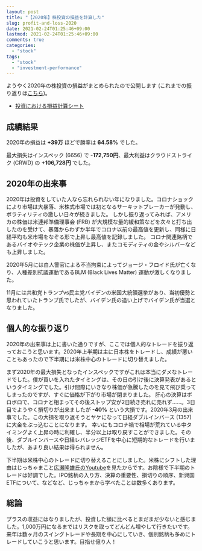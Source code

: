 ```yaml
---
layout: post
title: "【2020年】株投資の損益を計算した"
slug: profit-and-loss-2020
date: 2021-02-24T01:25:46+09:00
lastmod: 2021-02-24T01:25:46+09:00
comments: true
categories:
  - "stock"
tags:
  - "stock"
  - "investment-performance"
---
```


ようやく2020年の株投資の損益がまとめられたので公開します (これまでの振り返りは[こちら](https://iriya-ufo.net/tags/investment-performance/))。

- [投資における損益計算シート](https://docs.google.com/spreadsheets/d/1U6vwpXWB5lR9FtSiTgY9JCDhNz3wELyLojiwEzbnnjA/edit?usp=sharing)

## 成績結果
2020年の損益は **+39万** ほどで勝率は **64.58%** でした。

最大損失はインスペック (6656) で **-172,750円**、最大利益はクラウドストライク (CRWD) の **+106,728円** でした。

## 2020年の出来事
2020年は投資をしていた人なら忘れられない年になりました。コロナショックにより市場は大暴落、米株式市場では初となるサーキットブレーカーが発動し、ボラティリティの激しい日々が続きました。
しかし振り返ってみれば、アメリカの株価は米連邦準備理事会 (FRB) が大規模な量的緩和策などを次々と打ち出したのを受けて、暴落からわずか半年でコロナ以前の最高値を更新し、同様に日経平均も米市場をなぞる形で上昇し最高値を記録しました。
コロナ関連銘柄であるバイオやテック企業の株価が上昇し、またコモディティの金やシルバーなども上昇しました。

2020年5月には白人警官による不当拘束によってジョージ・フロイド氏が亡くなり、人種差別抗議運動であるBLM (Black Lives Matter) 運動が激しくなりました。

11月には共和党トランプvs民主党バイデンの米国大統領選挙があり、当初優勢と思われていたトランプ氏でしたが、バイデン氏の追い上げでバイデン氏が当選となりました。

## 個人的な振り返り
2020年の出来事は上に書いた通りですが、ここでは個人的なトレードを振り返っておこうと思います。2020年上半期は主に日本株をトレードし、成績が悪いこともあったので下半期には米株中心のトレードに切り替えました。

まず2020年の最大損失となったインスペックですがこれは本当にダメなトレードでした。僕が買いを入れたタイミングは、その日の引け後に決算発表があるというタイミングでした。引け間際にいきなり株価が急騰したのを見て飛び乗ってしまったのですが、すぐに価格が下がり市場が閉まりました。
肝心の決算はボロボロで、コロナと相まってその後ストップ安が2日続き売れに売れず……。3日目でようやく損切りが出来ましたが **-40%** という大損です。2020年3月の出来事でした。この大損を取り返そうとヤケになって日経ダブルインバース (1357) に大金をぶっ込むことになります。
幸いにもコロナ禍で相場が荒れている中タイミングよく上昇の時に利確し、半分以上は取り戻すことができました。その後、ダブルインバースや日経レバレッジETFを中心に短期的なトレードを行いましたが、あまり良い結果は得られません。

下半期は米株中心のトレードに切り替えることにしました。米株にシフトした理由はじっちゃまこと[広瀬隆雄氏のYoutube](https://www.youtube.com/channel/UCUBsNuW9TFDO5TNIc6OnLww/videos)を見たからです。お陰様で下半期のトレードは好調でした。IPO銘柄の入り方、決算の重要性、損切りの順序、新興国ETFについて、などなど、じっちゃまから学べたことは数多くあります。

## 総論
プラスの収益にはなりましたが、投資した額に比べるとまだまだ少ないと感じました。1,000万円になるまではリスクを取ってどんどん増やして行きたいです。来年は数ヶ月のスイングトレードや長期を中心にしていき、個別銘柄も多めにトレードしていこうと思います。目指せ億り人！
